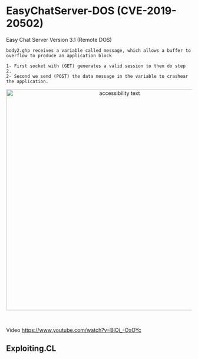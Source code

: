 # EasyChatServer-DOS (CVE-2019-20502)
Easy Chat Server Version 3.1 (Remote DOS)

```
body2.ghp receives a variable called message, which allows a buffer to overflow to produce an application block

1- First socket with (GET) generates a valid session to then do step 2.
2- Second we send (POST) the data message in the variable to crashear the application.
```

<p align="center">
  <img src="https://github.com/s1kr10s/EasyChatServer-DOS/blob/master/poc.png" width="600" alt="accessibility text">
</p>
<br>

Video https://www.youtube.com/watch?v=BlOi_-OxOYc

## Exploiting.CL
